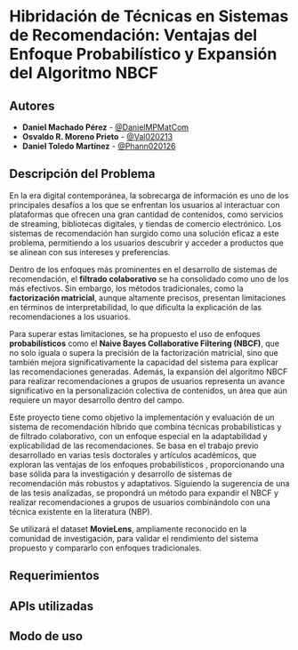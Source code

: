 # Hibridación de Técnicas en Sistemas de Recomendación: Ventajas del Enfoque Probabilístico y Expansión del Algoritmo NBCF

## Autores

- **Daniel Machado Pérez** - [@DanielMPMatCom](https://github.com/DanielMPMatCom)
- **Osvaldo R. Moreno Prieto** - [@Val020213](https://github.com/Val020213)
- **Daniel Toledo Martínez** - [@Phann020126](https://github.com/Phann020126)

## Descripción del Problema

En la era digital contemporánea, la sobrecarga de información es uno de los principales desafíos a los que se enfrentan los usuarios al interactuar con plataformas que ofrecen una gran cantidad de contenidos, como servicios de streaming, bibliotecas digitales, y tiendas de comercio electrónico. Los sistemas de recomendación han surgido como una solución eficaz a este problema, permitiendo a los usuarios descubrir y acceder a productos que se alinean con sus intereses y preferencias.

Dentro de los enfoques más prominentes en el desarrollo de sistemas de recomendación, el **filtrado colaborativo** se ha consolidado como uno de los más efectivos. Sin embargo, los métodos tradicionales, como la **factorización matricial**, aunque altamente precisos, presentan limitaciones en términos de interpretabilidad, lo que dificulta la explicación de las recomendaciones a los usuarios.

Para superar estas limitaciones, se ha propuesto el uso de enfoques **probabilísticos** como el **Naive Bayes Collaborative Filtering (NBCF)**, que no solo iguala o supera la precisión de la factorización matricial, sino que también mejora significativamente la capacidad del sistema para explicar las recomendaciones generadas. Además, la expansión del algoritmo NBCF para realizar recomendaciones a grupos de usuarios representa un avance significativo en la personalización colectiva de contenidos, un área que aún requiere un mayor desarrollo dentro del campo.

Este proyecto tiene como objetivo la implementación y evaluación de un sistema de recomendación híbrido que combina técnicas probabilísticas y de filtrado colaborativo, con un enfoque especial en la adaptabilidad y explicabilidad de las recomendaciones. Se basa en el trabajo previo desarrollado en varias tesis doctorales y artículos académicos, que exploran las ventajas de los enfoques probabilísticos , proporcionando una base sólida para la investigación y desarrollo de sistemas de recomendación más robustos y adaptativos. Siguiendo la sugerencia de una de las tesis analizadas, se propondrá un método para expandir el NBCF y realizar recomendaciones a grupos de usuarios combinándolo con una técnica existente en la literatura (NBP).

Se utilizará el dataset **MovieLens**, ampliamente reconocido en la comunidad de investigación, para validar el rendimiento del sistema propuesto y compararlo con enfoques tradicionales.

## Requerimientos

## APIs utilizadas

## Modo de uso
